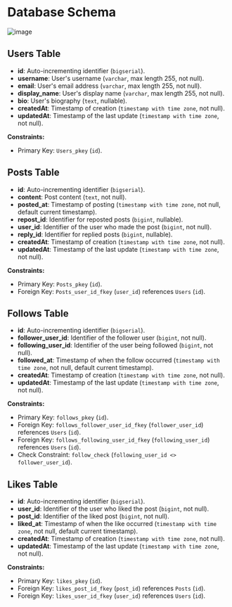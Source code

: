 # Database Schema



![image](https://github.com/dishant-08/tweet_database/assets/60565337/95c3693c-409b-4106-b395-bbbdfa8ab4ad)



## Users Table

- **id**: Auto-incrementing identifier (`bigserial`).
- **username**: User's username (`varchar`, max length 255, not null).
- **email**: User's email address (`varchar`, max length 255, not null).
- **display_name**: User's display name (`varchar`, max length 255, not null).
- **bio**: User's biography (`text`, nullable).
- **createdAt**: Timestamp of creation (`timestamp with time zone`, not null).
- **updatedAt**: Timestamp of the last update (`timestamp with time zone`, not null).

**Constraints:**
- Primary Key: `Users_pkey` (`id`).

## Posts Table

- **id**: Auto-incrementing identifier (`bigserial`).
- **content**: Post content (`text`, not null).
- **posted_at**: Timestamp of posting (`timestamp with time zone`, not null, default current timestamp).
- **repost_id**: Identifier for reposted posts (`bigint`, nullable).
- **user_id**: Identifier of the user who made the post (`bigint`, not null).
- **reply_id**: Identifier for replied posts (`bigint`, nullable).
- **createdAt**: Timestamp of creation (`timestamp with time zone`, not null).
- **updatedAt**: Timestamp of the last update (`timestamp with time zone`, not null).

**Constraints:**
- Primary Key: `Posts_pkey` (`id`).
- Foreign Key: `Posts_user_id_fkey` (`user_id`) references `Users` (`id`).

## Follows Table

- **id**: Auto-incrementing identifier (`bigserial`).
- **follower_user_id**: Identifier of the follower user (`bigint`, not null).
- **following_user_id**: Identifier of the user being followed (`bigint`, not null).
- **followed_at**: Timestamp of when the follow occurred (`timestamp with time zone`, not null, default current timestamp).
- **createdAt**: Timestamp of creation (`timestamp with time zone`, not null).
- **updatedAt**: Timestamp of the last update (`timestamp with time zone`, not null).

**Constraints:**
- Primary Key: `follows_pkey` (`id`).
- Foreign Key: `follows_follower_user_id_fkey` (`follower_user_id`) references `Users` (`id`).
- Foreign Key: `follows_following_user_id_fkey` (`following_user_id`) references `Users` (`id`).
- Check Constraint: `follow_check` (`following_user_id <> follower_user_id`).

## Likes Table

- **id**: Auto-incrementing identifier (`bigserial`).
- **user_id**: Identifier of the user who liked the post (`bigint`, not null).
- **post_id**: Identifier of the liked post (`bigint`, not null).
- **liked_at**: Timestamp of when the like occurred (`timestamp with time zone`, not null, default current timestamp).
- **createdAt**: Timestamp of creation (`timestamp with time zone`, not null).
- **updatedAt**: Timestamp of the last update (`timestamp with time zone`, not null).

**Constraints:**
- Primary Key: `likes_pkey` (`id`).
- Foreign Key: `likes_post_id_fkey` (`post_id`) references `Posts` (`id`).
- Foreign Key: `likes_user_id_fkey` (`user_id`) references `Users` (`id`).


